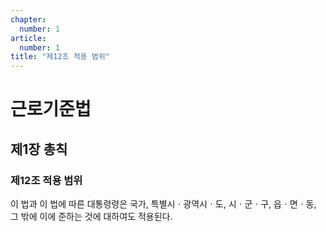 ```yaml
---
chapter:
  number: 1
article:
  number: 1
title: "제12조 적용 범위"
---
```

# 근로기준법

## 제1장 총칙

### 제12조 적용 범위

이 법과 이 법에 따른 대통령령은 국가, 특별시ㆍ광역시ㆍ도, 시ㆍ군ㆍ구, 읍ㆍ면ㆍ동, 그 밖에 이에 준하는 것에 대하여도 적용된다.
